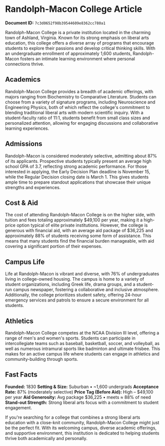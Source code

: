# Randolph-Macon College Article

**Document ID:** `7c3d0652f98b39544609e8362cc780a1`

Randolph-Macon College is a private institution located in the charming town of Ashland, Virginia. Known for its strong emphasis on liberal arts education, this college offers a diverse array of programs that encourage students to explore their passions and develop critical thinking skills. With an undergraduate enrollment of approximately 1,600 students, Randolph-Macon fosters an intimate learning environment where personal connections thrive.

## Academics
Randolph-Macon College provides a breadth of academic offerings, with majors ranging from Biochemistry to Comparative Literature. Students can choose from a variety of signature programs, including Neuroscience and Engineering Physics, both of which reflect the college's commitment to blending traditional liberal arts with modern scientific inquiry. With a student-faculty ratio of 11:1, students benefit from small class sizes and personalized attention, allowing for engaging discussions and collaborative learning experiences.

## Admissions
Randolph-Macon is considered moderately selective, admitting about 87% of its applicants. Prospective students typically present an average high school GPA of 3.7, reflecting strong academic performance. For those interested in applying, the Early Decision Plan deadline is November 15, while the Regular Decision closing date is March 1. This gives students ample time to prepare standout applications that showcase their unique strengths and experiences.

## Cost & Aid
The cost of attending Randolph-Macon College is on the higher side, with tuition and fees totaling approximately $49,100 per year, making it a high-price option typical of elite private institutions. However, the college is generous with financial aid, with an average aid package of $36,225 and approximately 88% of students receiving some form of assistance. This means that many students find the financial burden manageable, with aid covering a significant portion of their expenses.

## Campus Life
Life at Randolph-Macon is vibrant and diverse, with 76% of undergraduates living in college-owned housing. The campus is home to a variety of student organizations, including Greek life, drama groups, and a student-run campus newspaper, fostering a collaborative and inclusive atmosphere. Additionally, the college prioritizes student safety, offering 24-hour emergency services and patrols to ensure a secure environment for all students.

## Athletics
Randolph-Macon College competes at the NCAA Division III level, offering a range of men's and women's sports. Students can participate in intercollegiate teams such as baseball, basketball, soccer, and volleyball, as well as numerous intramural sports like badminton and ultimate frisbee. This makes for an active campus life where students can engage in athletics and community-building through sports.

## Fast Facts
**Founded:** 1830
**Setting & Size:** Suburban • ~1,600 undergrads
**Acceptance Rate:** 87% (moderately selective)
**Price Tag (Before Aid):** High – $49,100 per year
**Aid Generosity:** Avg package $36,225 • meets ≈ 88% of need
**Stand-out Strength:** Strong liberal arts focus with a commitment to student engagement.

If you're searching for a college that combines a strong liberal arts education with a close-knit community, Randolph-Macon College might just be the perfect fit. With its welcoming campus, diverse academic offerings, and supportive environment, this institution is dedicated to helping students thrive both academically and personally.
